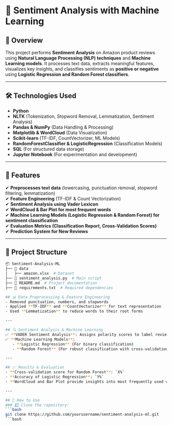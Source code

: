 # 📝 Sentiment Analysis with Machine Learning  

## 📌 Overview  
This project performs **Sentiment Analysis** on Amazon product reviews using **Natural Language Processing (NLP) techniques** and **Machine Learning models**. It processes text data, extracts meaningful features, visualizes key insights, and classifies sentiments as **positive or negative** using **Logistic Regression and Random Forest classifiers**.  

---

## 🛠 Technologies Used  
- **Python**  
- **NLTK** (Tokenization, Stopword Removal, Lemmatization, Sentiment Analysis)  
- **Pandas & NumPy** (Data Handling & Processing)  
- **Matplotlib & WordCloud** (Data Visualization)  
- **Scikit-learn** (TF-IDF, CountVectorizer, ML Models)  
- **RandomForestClassifier & LogisticRegression** (Classification Models)  
- **SQL** (For structured data storage)  
- **Jupyter Notebook** (For experimentation and development)  

---

## 🚀 Features  
✔ **Preprocesses text data** (lowercasing, punctuation removal, stopword filtering, lemmatization)  
✔ **Feature Engineering** (TF-IDF & Count Vectorization)  
✔ **Sentiment Analysis using Vader Lexicon**  
✔ **WordCloud & Bar Plot for most frequent words**  
✔ **Machine Learning Models (Logistic Regression & Random Forest) for sentiment classification**  
✔ **Evaluation Metrics (Classification Report, Cross-Validation Scores)**  
✔ **Prediction System for New Reviews**  

---

## 📂 Project Structure  
```bash
📦 Sentiment-Analysis-ML
├── 📂 data
│   ├── amazon.xlsx  # Dataset
├── 📜 sentiment_analysis.py  # Main script
├── 📜 README.md  # Project documentation
├── 📜 requirements.txt  # Required dependencies

## 📊 Data Preprocessing & Feature Engineering  
- Removed punctuation, numbers, and stopwords  
- Applied **TF-IDF** and **CountVectorizer** for text representation  
- Used **Lemmatization** to reduce words to their root forms  

---

## 🔍 Sentiment Analysis & Machine Learning  
✅ **VADER Sentiment Analysis**: Assigns polarity scores to label reviews as positive or negative  
✅ **Machine Learning Models**:  
   - **Logistic Regression** (For binary classification)  
   - **Random Forest** (For robust classification with cross-validation)  

---

## 📈 Results & Evaluation  
- **Cross-validation score for Random Forest**: `X%`  
- **Accuracy of Logistic Regression**: `Y%`  
- **WordCloud and Bar Plot provide insights into most frequently used words in reviews**  

---

## 🔧 How to Use  
### 1️⃣ Clone the repository:  
```bash
git clone https://github.com/yourusername/sentiment-analysis-ml.git
```bash
